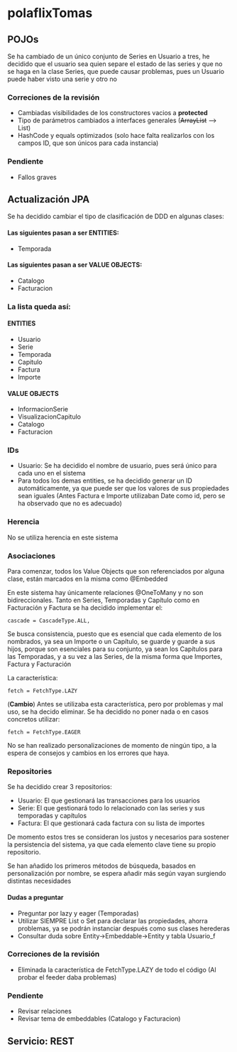 # polaflixTomas

## POJOs

Se ha cambiado de un único conjunto de Series en Usuario a tres, he decidido que el usuario sea quien separe el estado de las series y que no se haga en la clase Series, que puede causar problemas, pues un Usuario puede haber visto una serie y otro no

### Correciones de la revisión

- Cambiadas visibilidades de los constructores vacios a **protected**
- Tipo de parámetros cambiados a interfaces generales (~~ArrayList~~ --> List)
- HashCode y equals optimizados (solo hace falta realizarlos con los campos ID, que son únicos para cada instancia)

### Pendiente

- Fallos graves

## Actualización JPA

Se ha decidido cambiar el tipo de clasificación de DDD en algunas clases:

#### Las siguientes pasan a ser ENTITIES:

- Temporada

#### Las siguientes pasan a ser VALUE OBJECTS:

- Catalogo
- Facturacion

### La lista queda así:

#### ENTITIES

- Usuario
- Serie
- Temporada
- Capitulo
- Factura
- Importe

#### VALUE OBJECTS

- InformacionSerie
- VisualizacionCapitulo
- Catalogo
- Facturacion

### IDs

- Usuario: Se ha decidido el nombre de usuario, pues será único para cada uno en el sistema
- Para todos los demas entities, se ha decidido generar un ID automáticamente, ya que puede ser que los valores de sus propiedades sean iguales (Antes Factura e Importe utilizaban Date como id, pero se ha observado que no es adecuado)

### Herencia

No se utiliza herencia en este sistema

### Asociaciones

Para comenzar, todos los Value Objects que son referenciados por alguna clase, están marcados en la misma como @Embedded

En este sistema hay únicamente relaciones @OneToMany y no son bidireccionales.
Tanto en Series, Temporadas y Capítulo como en Facturación y Factura se ha decidido implementar el:

```
cascade = CascadeType.ALL,
```

Se busca consistencia, puesto que es esencial que cada elemento de los nombrados, ya sea un Importe o un Capítulo, se guarde y guarde a sus hijos, porque son esenciales para su conjunto, ya sean los Capítulos para las Temporadas, y a su vez a las Series, de la misma forma que Importes, Factura y Facturación

La característica:

```
fetch = FetchType.LAZY
```

(**Cambio**) Antes se utilizaba esta característica, pero por problemas y mal uso, se ha decido eliminar. Se ha decidido no poner nada o en casos concretos utilizar:

```
fetch = FetchType.EAGER
```

No se han realizado personalizaciones de momento de ningún tipo, a la espera de consejos y cambios en los errores que haya.

### Repositories

Se ha decidido crear 3 repositorios:

- Usuario: El que gestionará las transacciones para los usuarios
- Serie: El que gestionará todo lo relacionado con las series y sus temporadas y capítulos
- Factura: El que gestionará cada factura con su lista de importes

De momento estos tres se consideran los justos y necesarios para sostener la persistencia del sistema, ya que cada elemento clave tiene su propio repositorio.

Se han añadido los primeros métodos de búsqueda, basados en personalización por nombre, se espera añadir más según vayan surgiendo distintas necesidades

#### Dudas a preguntar

- Preguntar por lazy y eager (Temporadas)
- Utilizar SIEMPRE List o Set para declarar las propiedades, ahorra problemas, ya se podrán instanciar después como sus clases herederas
- Consultar duda sobre Entity->Embeddable->Entity y tabla Usuario_f

### Correciones de la revisión

- Eliminada la característica de FetchType.LAZY de todo el código (Al probar el feeder daba problemas)

### Pendiente

- Revisar relaciones
- Revisar tema de embeddables (Catalogo y Facturacion)

## Servicio: REST
